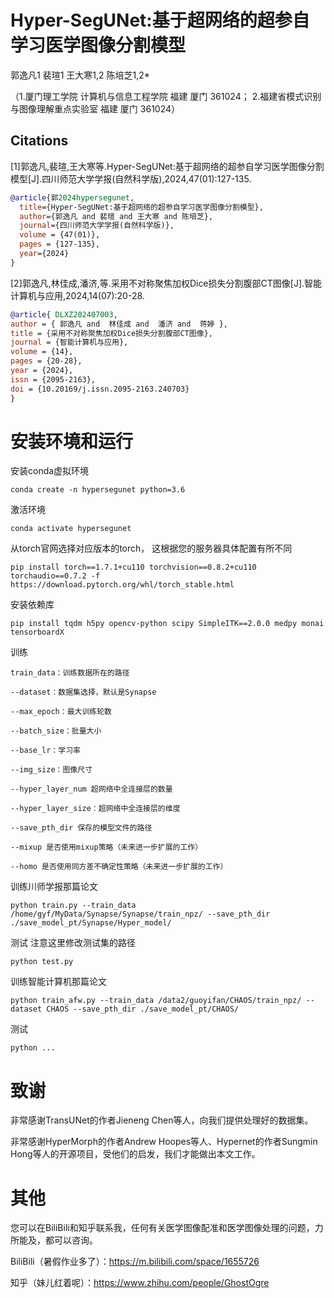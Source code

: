# Hyper-SegUNet:基于超网络的超参自学习医学图像分割模型
郭逸凡1 裴瑄1 王大寒1,2 陈培芝1,2* 

（1.厦门理工学院 计算机与信息工程学院 福建 厦门 361024； 2.福建省模式识别与图像理解重点实验室 福建 厦门 361024）

## Citations
[1]郭逸凡,裴瑄,王大寒等.Hyper-SegUNet:基于超网络的超参自学习医学图像分割模型[J].四川师范大学学报(自然科学版),2024,47(01):127-135.
```bibtex
@article{郭2024hypersegunet,
  title={Hyper-SegUNet:基于超网络的超参自学习医学图像分割模型},
  author={郭逸凡 and 裴瑄 and 王大寒 and 陈培芝},
  journal={四川师范大学学报(自然科学版)},
  volume = {47(01)},
  pages = {127-135},
  year={2024}
}
```
[2]郭逸凡,林佳成,潘济,等.采用不对称聚焦加权Dice损失分割腹部CT图像[J].智能计算机与应用,2024,14(07):20-28.
```bibtex
@article{ DLXZ202407003,
author = { 郭逸凡 and  林佳成 and  潘济 and  蒋婷 },
title = {采用不对称聚焦加权Dice损失分割腹部CT图像},
journal = {智能计算机与应用},
volume = {14},
pages = {20-28},
year = {2024},
issn = {2095-2163},
doi = {10.20169/j.issn.2095-2163.240703}
}
```
# 安装环境和运行

安装conda虚拟环境
```
conda create -n hypersegunet python=3.6 
```
激活环境
```
conda activate hypersegunet
```
从torch官网选择对应版本的torch， 这根据您的服务器具体配置有所不同
```
pip install torch==1.7.1+cu110 torchvision==0.8.2+cu110 torchaudio==0.7.2 -f https://download.pytorch.org/whl/torch_stable.html
```
安装依赖库
```
pip install tqdm h5py opencv-python scipy SimpleITK==2.0.0 medpy monai tensorboardX
```

训练
```
train_data：训练数据所在的路径

--dataset：数据集选择，默认是Synapse

--max_epoch：最大训练轮数

--batch_size：批量大小

--base_lr：学习率

--img_size：图像尺寸

--hyper_layer_num 超网络中全连接层的数量

--hyper_layer_size：超网络中全连接层的维度

--save_pth_dir 保存的模型文件的路径

--mixup 是否使用mixup策略（未来进一步扩展的工作）

--homo 是否使用同方差不确定性策略（未来进一步扩展的工作）
```

训练川师学报那篇论文
```
python train.py --train_data /home/gyf/MyData/Synapse/Synapse/train_npz/ --save_pth_dir ./save_model_pt/Synapse/Hyper_model/
```

测试 注意这里修改测试集的路径
```
python test.py
```
训练智能计算机那篇论文
```
python train_afw.py --train_data /data2/guoyifan/CHAOS/train_npz/ --dataset CHAOS --save_pth_dir ./save_model_pt/CHAOS/
```
测试
```
python ...
```


# 致谢
非常感谢TransUNet的作者Jieneng Chen等人，向我们提供处理好的数据集。

非常感谢HyperMorph的作者Andrew Hoopes等人、Hypernet的作者Sungmin Hong等人的开源项目，受他们的启发，我们才能做出本文工作。


# 其他
您可以在BiliBili和知乎联系我，任何有关医学图像配准和医学图像处理的问题，力所能及，都可以咨询。

BiliBili（暑假作业多了）：https://m.bilibili.com/space/1655726

知乎（妹儿红着呢）：https://www.zhihu.com/people/GhostOgre
